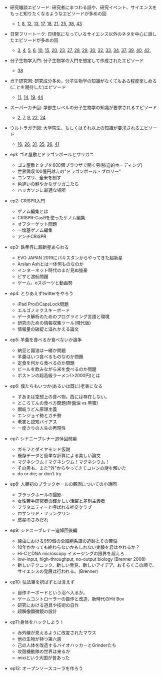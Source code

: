 - 研究雑談エピソード: 研究者にまつわる話や、研究イベント、サイエンスをもっと知りたくなるようなエピソードが多めの回
  - [1](https://researchat.fm/episode/1), [8](https://researchat.fm/episode/8), [12](https://researchat.fm/episode/1), [13](https://researchat.fm/episode/13), [17](https://researchat.fm/episode/17), [18](https://researchat.fm/episode/18), [21](https://researchat.fm/episode/21), [25](https://researchat.fm/episode/25), [38](https://researchat.fm/episode/38), [43](https://researchat.fm/episode/43)
- 日常フリートーク: 日頃気になっているサイエンス以外のネタを中心に話したエピソードが多めの回
  - [3](https://researchat.fm/episode/3), [4](https://researchat.fm/episode/4), [5](https://researchat.fm/episode/5), [6](https://researchat.fm/episode/6),  [10](https://researchat.fm/episode/10), [15](https://researchat.fm/episode/15),  [20](https://researchat.fm/episode/20),  [23](https://researchat.fm/episode/23),  [27](https://researchat.fm/episode/27), [28](https://researchat.fm/episode/28), [29](https://researchat.fm/episode/29), [30](https://researchat.fm/episode/30), [32](https://researchat.fm/episode/32), [33](https://researchat.fm/episode/33), [34](https://researchat.fm/episode/34), [37](https://researchat.fm/episode/37),  [39](https://researchat.fm/episode/39), [40](https://researchat.fm/episode/40), [42](https://researchat.fm/episode/42), 
- 分子生物学入門: 分子生物学の入門を想定して作成されたエピソード
  - [38](https://researchat.fm/episode/38)
- ガチ研究回: 研究成分多め。分子生物学の知識がなくてもある程度楽しめる(ことを期待した)エピソード
  - [11](https://researchat.fm/episode/11), [14](https://researchat.fm/episode/14), [19](https://researchat.fm/episode/19), [44](https://researchat.fm/episode/44)
- スーパーガチ回: 学部生レベルの分子生物学の知識が要求されるエピソード
  - [2](https://researchat.fm/episode/2), [7](https://researchat.fm/episode/7), [9](https://researchat.fm/episode/9), [22](https://researchat.fm/episode/22), [24](https://researchat.fm/episode/24)
- ウルトラガチ回: 大学院生、もしくはそれ以上の知識が要求されるエピソード
  - [16](https://researchat.fm/episode/16), [26](https://researchat.fm/episode/26), [31](https://researchat.fm/episode/31), [35](https://researchat.fm/episode/35), [36](https://researchat.fm/episode/36), [41](https://researchat.fm/episode/41)

- ep1: ゴミ屋敷とドラゴンボールとザリガニ
  - ゴミ屋敷とタブを600個ブラウザで開く男(強迫的ホーディング)
  - 世界興収100億円越えの"ドラゴンボール・ブロリー"
  - コンマリ、全米を制す
  - 色違いの鮮やかなザリガニたち
  - ハッカソンに最適な場所

- ep2: CRISPR入門
  - ゲノム編集とは
  - CRISPR-Cas9を使ったゲノム編集
  - オフターゲット問題
  - 一塩基ゲノム編集
  - アンチCRISPR

- ep3: 鉄拳界に超新星あらわる
  - EVO JAPAN 2019にパキスタンからやってきた超新星
  - Arslan Ashとは一体何ものなのか
  - インターネット時代のまだ見ぬ強豪
  - ビザと渡航問題
  - ゲーム、eスポーツと動画勢

- ep4: とりあえずtwitterをやろう
  - iPad ProのCapsLock問題
  - エルゴノミクスキーボード
  - データ解析のためのプログラミング言語と環境
  - 研究のための情報収集ツール(現代版)
  - 情報量の破綻と溢れかえる論文

- ep5: 羊羹を食べるか食べないか論争
  - 納豆と醤油は一緒か問題
  - 羊羹はいつ食べるものなのか問題
  - 定食を何から食べるのか問題
  - ビールを飲みながら米を食べるのか問題
  - ボストンの超高級ラーメン(>2000円)とは

- ep6: 僕たちもいつか(あるいは既に)老害になる
  - すあまは空想上の食べ物。西には存在しない。
  - ところてんの食べ方問題(酢醤油 vs 黒蜜)
  - 讃岐うどん原理主義
  - エンジョイ勢とガチ勢
  - 老害と認知バイアス
  - 一度きりの人生の再現性

- ep7: シドニーブレナー追悼回前編
  - ガモフとダイヤモンド仮説
  - 既存データと簡単な計算による美しい論文
  - マグネシウム！マグネシウム！マグネシウム！
  - その男も、また"外"からやってきてコドンの謎を解いた
  - do or die; or don’t try

- ep8: 人類初のブラックホールの観測についての小話回
  - ブラックホールの撮影
  - 女性若手研究者の輝かしい活躍と差別主義者
  - フラタニティーと呼ばれる社交クラブ
  - ロザンリド・フランクリン
  - 惑星のさみだれ

- ep9: シドニーブレナー追悼回後編
  - 線虫における959個の全細胞系譜の追跡とその苦悩
  - 10年かかっても終わらないかもしれない実験を君はやれるか？
  - Hi-CとDNA microscopy イメージングの限界を超えろ
  - low-input, high-throughput, no-output biology (Brenner 2008)
  - 新しいテクニック、新しい発見、新しいアイデア、おそらくこの順で、サイエンスの発展は行われる。(Brenner)

- ep10: 弘法筆を択ばずとは言えず
  - 自作キーボードという沼へ入るか。
  - ゲームコントローラーの自作と改造、新時代のHit Box
  - 研究における道具や技術の自作
  - 超解像顕微鏡の設計

- ep11:身体をハックしよう！
  - 赤外線が見えるように改変されたマウス
  - 他の生物が持つ第六感
  - 己の人体を改造するバイオハッカーとGrinderたち
  - 攻殻機動隊の世界は来るか
  - mixiという大国が昔あった
  
- ep12: オープンソースコーラを作ろう
  
